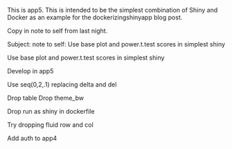 This is app5. 
This is intended to be the simplest combination of Shiny and Docker as an
example for the dockerizingshinyapp blog post. 

Copy in note to self from last night.

Subject: note to self: Use base plot and power.t.test scores
        in simplest shiny

Use base plot and power.t.test scores in simplest shiny

Develop in app5

Use seq(0,2,.1)  replacing delta and del

Drop table
Drop theme_bw


Drop run as shiny in dockerfile

Try dropping fluid row and col

Add auth to app4 
